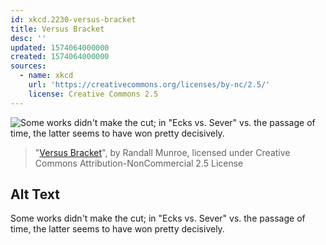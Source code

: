 ```yaml
---
id: xkcd.2230-versus-bracket
title: Versus Bracket
desc: ''
updated: 1574064000000
created: 1574064000000
sources:
  - name: xkcd
    url: 'https://creativecommons.org/licenses/by-nc/2.5/'
    license: Creative Commons 2.5
---
```

![Some works didn't make the cut; in "Ecks vs. Sever" vs. the passage of time, the latter seems to have won pretty decisively.](https://imgs.xkcd.com/comics/versus_bracket.png)
> "[Versus Bracket](https://xkcd.com/2230/)", by Randall Munroe, licensed under Creative Commons Attribution-NonCommercial 2.5 License

## Alt Text
Some works didn't make the cut; in "Ecks vs. Sever" vs. the passage of time, the latter seems to have won pretty decisively.
